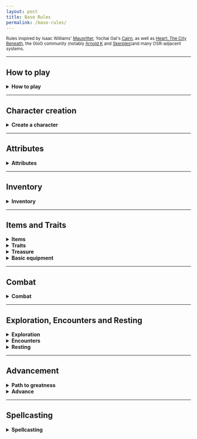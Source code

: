 ```yaml
---
layout: post
title: Base Rules
permalink: /base-rules/
---
```

<small>Rules inspired by Isaac Williams' [Mausritter](https://mausritter.com/), Yochai Gal's [Cairn](https://cairnrpg.com/), as well as [Heart: The City Beneath](https://rowanrookanddecard.itch.io/heart-the-city-beneath-rpg-core-book), the GloG community (notably [Arnold K](https://goblinpunch.blogspot.com/) and [Skerples](https://coinsandscrolls.blogspot.com/))and many OSR-adjacent systems.</small>

***
## How to play

<details markdown="1">
<summary><b>How to play</b></summary>
The game's a bit like a conversation between two groups of people - there are <b>players</b>, who incarnate characters in the world, and say what they do, and there is one <b>Game Master</b>, or <b>GM</b>, who describes the situation, gives context and interprets the rules. All you need is pencils, erasers, a handful of tabletop dice (<i>four, six, eight, ten, twelve and twenty-sided dice</i>), and some time on your hands.

When a player decides their character does something risky, the GM can ask them to <b>roll</b> a <b>twenty-sided dice</b> (or <b>d20</b>), and compare it to a number. If the result on the die is equal or lower than the compared number, the character <b>Succeeds</b>. Otherwise, they <b>Fail</b>.

Certain situations can grant <b>advantage</b> or <b>disadvantage</b>. If a character has an advantage, they roll the d20 twice and take the best result. If they have a disadvantage, they roll the d20 twice and take the worst result. Advantages and disadvantages cancel each other out on a one-for-one basis, and aren't cumulative.

That's all!
</details>

***
## Character creation

<details markdown="1">
<summary><b>Create a character</b></summary>

Roll 3d6, and add the best two results. Do this three times, noting down the result for each [Attribute](https://bartapapa.github.io/legend/base-rules#attributes) in order. This is their <b>Score</b>. You can choose to switch two scores once.

Roll 1d6 for your <b>Hit Protection</b>. This is the amount of damage you can take before getting seriously hurt.
Roll 1d6 for your <b>Coin</b>. 

Choose a <b>[Faction](https://bartapapa.github.io/legend/factions)</b>. Get your Core ability, and one Gift according to your Hit Protection, and determine your Background according to your Coin.
Choose or roll your <b>Drive</b>. This is how you're going to get stronger. It can change, if you wish.

You're done!
</details>

***
## Attributes

<details markdown="1">
<summary><b>Attributes</b></summary>

A character has 3 <b>Attributes</b>:
*  <u><b>Might.</b></u> This is sheer physical strength, hardiness, resistance to pain. Generally used to run fast, break down doors, push someone over, and hold one's breath.
*  <u><b>Grace.</b></u> This is agility, quickness and reactivity. Generally used to run across tightropes, play the piano, and ride beasts.
*  <u><b>Wit.</b></u> This is knowledge, perception and charm. Generally used to sense when being observed, compel a guard dog to look the other way or know about something.

<b>Hit Protection</b> is the amount of damage a character can take before falling unconscious.
<b>Armor</b> is the amount of damage that is reduced when you get hit by swords, claws, teeth and arrows, but not from explosions, falling, poison clouds and the like.
</details>

***
## Inventory

<details markdown="1">
<summary><b>Inventory</b></summary>

<u><b>Inventory</b></u>. You have 10 slots, which can be filled with objects, or bundles of 3 objects like acorns or bottle caps. <b>Heavy</b> objects take two slots. You'll fill your Inventory up with objects, although it can also fill up with <b>Conditions</b>. If you have to add something to your Inventory and you don't have the space, you're <b>Exhausted</b> and you reduce your HP to 0 while you're exhausted. If you're exhausted and need to add Fatigue, you take 1 Might damage.

Generally speaking, your Inventory is less of an actual physical space on your character, and more about what your character can use in the game-world. Pretty much every character wears clothes - however, if you want to use your clothing to charm somebody, it should be in your Inventory. Small jewelry like rings can be worn on your character - but it <i>doesn't count</i> until it actually takes up space in your Inventory.
</details>

***
## Items and Traits

<details markdown="1">
<summary><b>Items</b></summary>
Items are things that you're going to gather when you're out there adventuring. They normally take up 1 slot of your Inventory. If you have it in your Inventory, you can use it.
</details>

<details markdown="1">
<summary><b>Traits</b></summary>
Some tools have Traits, which give a bit more info on how it can be used. It can be <i>Treasure</i> or <i>Bright</i>, for example. Here are a list of common traits and their effects.
*  <b>Treasure.</b> Many animals will accept to trade goods and services for these.
*  <b>Light.</b> This can be paired with 2 other items on the same slot.
*  <b>Heavy.</b> This item takes up 2 slots.
*  <b>Bright.</b> This illuminates your surroundings.
*  <b>Armor.</b> Damage you take by being attacked is reduced by 1. If it's Heavy, it's reduced by 2. You can only wear 1 Armor at a time.
*  <b>Shield.</b> Damage you take by being attacked is reduced by 1, although you need a hand free to use it.
*  <b>Ranged.</b> You can use this item on things that are far away.
*  <b>Food.</b> Consume this item when resting to heal your HP to max.
</details>

<details markdown="1">
<summary><b>Treasure</b></summary>
When a tool has the <b>Treasure</b> trait, it also has a (Price). When you bring a treasure out from a dangerous area and into a safe area, you acquire it's Price as Adventure points (distributed evenly among all people who helped you do so). Afterwards, you can trade it to gain its Price as Coin. A treasure cannot be 'rescued' twice.
</details>

<details markdown="1">
<summary><b>Basic equipment</b></summary>

| Common tools     | Cost |
|:-----------------|:--------|
| Bedroll          | d6      |
| Bellows          | d6      |
| Block and tackle | d6      |
| Book about X     | d8      |
| Bug lure         | d6      |
| 3 Bottles        | d6      |
| Bucket           | d6      |
| Iron chain       | d6      |
| Chisel           | d6      |
| Cookpots         | d6      |
| Crowbar          | d6      |
| Bottle of glue   | d6      |
| Jar of grease    | d6      |
| Horn             | d6      |
| Hourglass        | d8      |
| Iron tongs       | d6      |
| Lockpicks        | d8      |
| Metal file       | d6      |
| Metal glove      | d6      |
| Mirror           | d8      |
| Wooden instrument| d6      |
| Twine net        | d6      |
| Lock & key       | d6      |
| Pick             | d6      |
| Tweed rope       | d6      |
| Shovel           | d6      |
| Tent for two     | d6      |
| Whistle          | d6      |
| Big stick        | d6      |
| 3 wooden stakes  | d6      |
|   |     |
|:------------------|:--------|
| <b>Exotic tools</b>      | <b>Cost</b> |
|:------------------|:--------|
| Air bladder       | d6      |
| Antitoxin         | d8      |
| Beetle trap       | d8      |
| Bug repellent     | d6      |
| Censer            | d6      |
| Fire oil          | d8      |
| Folding ladder    | d6      |
| Snowcoat          | d8      |
| Manacles          | d6      |
| Spirit ward       | d8      |
| Spyglass          | d8      |
| Tinderbox         | d8      |
|  |       |
|:------------------|:--------|
| <b>Weapons</b> | <b>Cost</b> |
|:-----------------|:--------|
| Light weapons (daggers) | d6     |
| Medium weapons (swords) | d8     |
| Heavy weapons (battleaxes) | d8     |
| Light ranged (slings)   | d6     |
| Heavy ranged (bows)     | d8     |
|:------------------|:--------|
|  |       |
| <b>Armor</b> | <b>Cost</b> |
|:-----------------|:--------|
| Light armor      | 8       |
| Heavy armor      | 10      |
|:------------------|:--------|
|  |       |
| <b>Light sources</b>    | <b>Cost</b> |
|:-----------------|:--------|
| Torch            | d4      |
| Oil Lantern      | d6      |
| Flashlight       | d8      |
| Oil (for lantern)| cost 2  |
| Battery (for flashlight)| cost 6  |
|:------------------|:--------|
|  |       |
| <b>Lodging and food</b> | <b>Cost</b>    |
|:-----------------|:--------|
| Dormitory bed (per night) | 1 |
| Private room (per night)  | 2 |
| 3 Travel food    | 4 |
| Warm meal        | 1 |
| Feast            | 6 |
|:------------------|:--------|
|  |       |
| <b>Transport</b>        | <b>Cost</b>    |
|:-----------------|:--------|
| <i>Cost is per person, per area of distance</i> |       |
| Beetle bus       | 2       |
| River raft       | 4       |
| Moletrain        | 6       |
|:------------------|:--------|
|  |       |
| <b>Hired help</b>       | <b>Cost</b>    |
|:-----------------|:--------|
| <i>Cost is per day</i> |       |
| Torchbearer      | 1     |
| Laborer          | 1     |
| Tunneler         | 2     |
| Smithee          | 4     |
| Local guide      | 4     |
| Mercenary        | 4     |
| Sage             | 6     |
  
</details>

***
## Combat

<details markdown="1">
<summary><b>Combat</b></summary>
Combat starts when someone first attempts to attack. At the start of combat, roll Grace. If you have at least 1 success, you go before your enemies. If you're surprised, your enemies go first - if you surprise them, you go first.

When attacking someone, roll. Generally, it's a Might roll (if close combat) or a Grace roll (if ranged combat). You deal damage equal to your degrees of success.

<details markdown="1">
<summary><i>Example attack</i></summary>
You attack with a Big Stick (d6). You roll your Might, which is a d6, as well as the quality of the used tool, which is a d6. By rolling 2d6, you roll a 4 and a 6. It's a complete success! Two successes mean 2 degrees of success, but your 6 grants an additional degree of success. With all taken into account, you deal 3 damage (3 degrees of success).
</details>

</details>

***
## Exploration, Encounters and Resting

<details markdown="1">
<summary><b>Exploration</b></summary>
When exploring or going through a locale, like a house, a dungeon, or the ruins of a village inside a forest, the locale is divided into interconnected <b>Rooms</b>. Actions that are spent inside a Room take <b>10 minutes</b>, such as investigating, fighting, or gleaning info from the blood on the walls.

When exploring the great outdoors, where the scale becomes entire forests and mountains, actions take up what's called a <b>Watch</b> (or 4 hours). The great outdoors is made up of interconnected <b>Areas</b>. There are 6 Watches in a day: Dawn, Midday, Afternoon, Evening, Dusk, Midnight. Moving from one Area to a connected one takes a Watch. A good sleep takes 2 Watches.

Spending time doing strenuous physical activity causes the character to suffer <b>Fatigue</b>. Fatigue takes up 1 slot in the character's Inventory.

</details>

<details markdown="1">
<summary><b>Encounters</b></summary>
When first meeting with a creature and the GM isn't sure of the kind of first impression you're making, they might ask you to roll Wit. How the creature reacts depends on the result. The GM rolls 1d6, and the player rolls 1d6, so that the players don't know the full result.

| Reaction roll | General | Social | Monster <i>feels weaker</i> | Monster <i>feels stronger</i> |
|:--------------|:--------|:-------|:-------|:-------|
| 2             | Hostile    | Rejection   | Flee        | Attack    |
| 3-5           | Aggressive | Cold        | Flee        | Attack    |
| 6-8           | Neutral    | Neutral     | Freeze      | Threaten  |
| 9-11          | Friendly   | Amicable    | Ignore      | Offer aid |
| 12            | Helpful    | High esteem | Accepts aid | Grovel    |

</details>

<details markdown="1">
<summary><b>Resting</b></summary>
There are two kinds of rests: <b>Sleeps</b> and <b>Naps</b>. To Sleep, you must find a shelter where there is no immediate danger. Sleeping for 8 hours removes all accumulated Fatigue. To Nap, you need an hour in a comfortable place. Napping removes 1 Fatigue. You can only Nap once per day.

While resting, you can eat <b>Food</b> in your Inventory. Doing so, you heal all your Vigor to its maximum.

</details>

***
## Advancement

<details markdown="1">
<summary><b>Path to greatness</b></summary>
Over the course of your adventures, you might <i>do something great</i>. During a session, if you manage to do at least one thing that's marked in your <b>Path to greatness</b>, you can <b>Advance.</b>

</details>

<details markdown="1">
<summary><b>Advance</b></summary>
When you advance, you get to do one of the following:
*  <b>Increase your Vigor</b>. You increase your Vigor by 2, increasing the die used to represent it by one step. Doing so also grants you 2 additional <b>Inventory Slots</b>.
*  <b>Increase an attribute</b>. You increase a chosen attribute by 2, increasing the die used to represent it.
*  <b>Gain a faction ability</b>. You can gain a new faction ability as defined by your chosen faction.
</details>

***

## Spellcasting

<details markdown="1">
<summary><b>Spellcasting</b></summary>
If you have a <b>Spellbook</b>, you can cast the associated spell. Roll Wit and add a d6. The effects of the spell depend on the [sum] of the results, the [size] of the biggest die, and the [degrees] of success.

On a failure, the spell cannot be cast any more for the day, and needs to be recharged (stated in the spell). If you roll doubles, a <b>Mishap</b> occurs along with the usual effects. The GM determines what happens according to the spell and situation.

For cases where the effects of a spell would be used as a tool in ways that aren't defined by the spell's effects, then use the character's Wit as the Quality die for the spell-tool.

</details>
